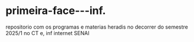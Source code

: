 # primeira-face---inf.
repositorio com os programas e materias heradis no decorrer do semestre 2025/1 no CT e, inf internet SENAI
